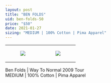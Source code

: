 ```yaml
---
layout: post
title: "BEN FOLDS"
uid: ben-folds-50
price: "$50"
date: 2021-01-27
sizing: "MEDIUM | 100% Cotton | Pima Apparel"
---
```




<table style="width:100%;"><tr><td style="vertical-align:top;">
      <figure class="tmblr-full" data-orig-height="2048" data-orig-width="1365" data-orig-src="https://concertshirts.netlify.app/shirts/0149/0149-01.jpg"><img src="https://64.media.tumblr.com/aeb532455d9b5725b915dfb4b7905cce/426d3aa70503b1fb-dd/s540x810/4e97d90f2370bde0c75e485ab83625d1c08d5d18.jpg" data-orig-height="2048" data-orig-width="1365" data-orig-src="https://concertshirts.netlify.app/shirts/0149/0149-01.jpg"/></figure></td>
    <td style="vertical-align:top;">
      <figure class="tmblr-full" data-orig-height="2048" data-orig-width="1365" data-orig-src="https://concertshirts.netlify.app/shirts/0149/0149-02.jpg"><img src="https://64.media.tumblr.com/cf50e549b5fa179513d30dc59a0f4d7c/426d3aa70503b1fb-40/s540x810/ff5d8ad645214bfcdfa1ce06403330c03ec32092.jpg" data-orig-height="2048" data-orig-width="1365" data-orig-src="https://concertshirts.netlify.app/shirts/0149/0149-02.jpg"/></figure></td>
  </tr></table><p>
  Ben Folds | Way To Normal 2009 Tour<br/>MEDIUM | 100% Cotton | Pima Apparel
</p>

